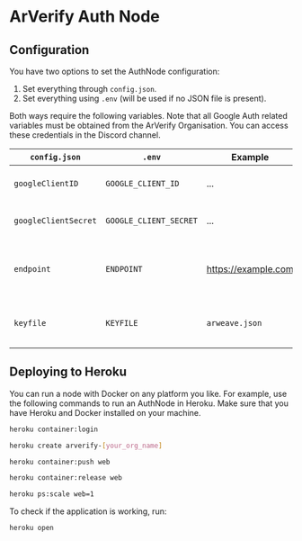 # ArVerify Auth Node

## Configuration

You have two options to set the AuthNode configuration:

1. Set everything through `config.json`.
2. Set everything using `.env` (will be used if no JSON file is present).

Both ways require the following variables.
Note that all Google Auth related variables must be obtained from the ArVerify Organisation. You can access these credentials in the Discord channel.

| `config.json`        | `.env`                 | Example             | Description                                |
| -------------------- | ---------------------- | ------------------- | ------------------------------------------ |
| `googleClientID`     | `GOOGLE_CLIENT_ID`     | ...                 | The Google Auth Client ID.                 |
| `googleClientSecret` | `GOOGLE_CLIENT_SECRET` | ...                 | The Google Auth Client Secret.             |
| `endpoint`           | `ENDPOINT`             | https://example.com | The endpoint where the AuthNode is hosted. |
| `keyfile`            | `KEYFILE`              | `arweave.json`      | The path to your Arweave keyfile.          |

## Deploying to Heroku

You can run a node with Docker on any platform you like.
For example, use the following commands to run an AuthNode in Heroku.
Make sure that you have Heroku and Docker installed on your machine.

```sh
heroku container:login
```

```sh
heroku create arverify-[your_org_name]
```

```sh
heroku container:push web
```

```sh
heroku container:release web
```

```sh
heroku ps:scale web=1
```

To check if the application is working, run:

```sh
heroku open
```
